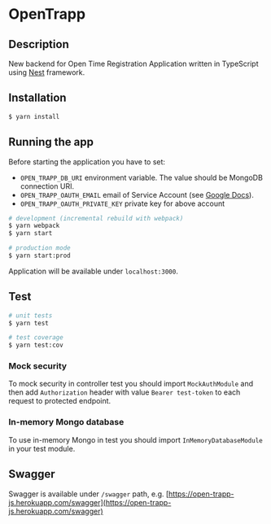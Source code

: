 # OpenTrapp

## Description
New backend for Open Time Registration Application written in TypeScript using [Nest](https://github.com/nestjs/nest) framework.

## Installation

```bash
$ yarn install
```

## Running the app

Before starting the application you have to set:
 * `OPEN_TRAPP_DB_URI` environment variable. The value should be MongoDB connection URI.
 * `OPEN_TRAPP_OAUTH_EMAIL` email of Service Account (see [Google Docs](https://developers.google.com/identity/protocols/OAuth2ServiceAccount)).
 * `OPEN_TRAPP_OAUTH_PRIVATE_KEY` private key for above account

```bash
# development (incremental rebuild with webpack)
$ yarn webpack
$ yarn start

# production mode
$ yarn start:prod
```
Application will be available under `localhost:3000`.

## Test

```bash
# unit tests
$ yarn test

# test coverage
$ yarn test:cov
```

### Mock security
To mock security in controller test you should import `MockAuthModule`
and then add `Authorization` header with value `Bearer test-token` to each request to protected endpoint.

### In-memory Mongo database
To use in-memory Mongo in test you should import `InMemoryDatabaseModule` in your test module.

## Swagger
Swagger is available under `/swagger` path, e.g. [https://open-trapp-js.herokuapp.com/swagger](https://open-trapp-js.herokuapp.com/swagger)
